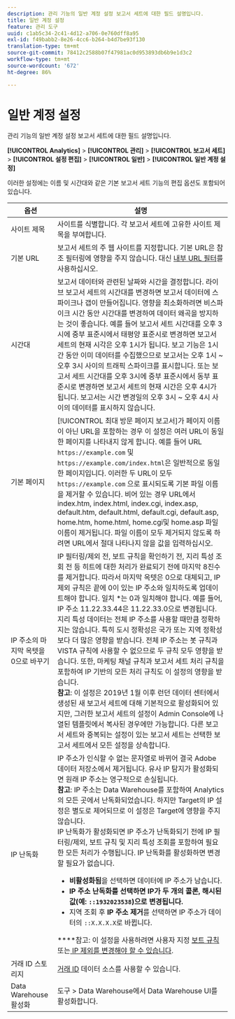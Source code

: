 ```yaml
---
description: 관리 기능의 일반 계정 설정 보고서 세트에 대한 필드 설명입니다.
title: 일반 계정 설정
feature: 관리 도구
uuid: c1ab5c34-2c41-4d12-a706-0e760dff8a95
exl-id: f49babb2-8e26-4cc6-b264-b4d7be93f130
translation-type: tm+mt
source-git-commit: 78412c2588b07f47981ac0d953893db6b9e1d3c2
workflow-type: tm+mt
source-wordcount: '672'
ht-degree: 86%

---
```


# 일반 계정 설정

관리 기능의 일반 계정 설정 보고서 세트에 대한 필드 설명입니다.

**[!UICONTROL Analytics]** > **[!UICONTROL 관리]** > **[!UICONTROL 보고서 세트]** > **[!UICONTROL 설정 편집]** > **[!UICONTROL 일반]** > **[!UICONTROL 일반 계정 설정]**

이러한 설정에는 이름 및 시간대와 같은 기본 보고서 세트 기능의 편집 옵션도 포함되어 있습니다.

| 옵션 | 설명 |
|--- |--- |
| 사이트 제목 | 사이트를 식별합니다. 각 보고서 세트에 고유한 사이트 제목을 부여합니다. |
| 기본 URL | 보고서 세트의 주 웹 사이트를 지정합니다. 기본 URL은 참조 필터링에 영향을 주지 않습니다. 대신 [내부 URL 필터](/help/admin/admin/internal-url-filter-admin.md)를 사용하십시오. |
| 시간대 | 보고서 데이터와 관련된 날짜와 시간을 결정합니다.  라이브 보고서 세트의 시간대를 변경하면 보고서 데이터에 스파이크나 갭이 만들어집니다. 영향을 최소화하려면 비스파이크 시간 동안 시간대를 변경하여 데이터 왜곡을 방지하는 것이 좋습니다.  예를 들어 보고서 세트 시간대를 오후 3시에 중부 표준시에서 태평양 표준시로 변경하면 보고서 세트의 현재 시각은 오후 1시가 됩니다. 보고 기능은 1시간 동안 이미 데이터를 수집했으므로 보고서는 오후 1시 ~ 오후 3시 사이의 트래픽 스파이크를 표시합니다.  또는 보고서 세트 시간대를 오후 3시에 중부 표준시에서 동부 표준시로 변경하면 보고서 세트의 현재 시간은 오후 4시가 됩니다. 보고서는 시간 변경일의 오후 3시 ~ 오후 4시 사이의 데이터를 표시하지 않습니다. |
| 기본 페이지 | [!UICONTROL 최대 방문 페이지 보고서]가 페이지 이름이 아닌 URL을 포함하는 경우 이 설정은 여러 URL이 동일한 페이지를 나타내지 않게 합니다. 예를 들어 URL `https://example.com` 및 `https://example.com/index.html`은 일반적으로 동일한 페이지입니다. 이러한 두 URL이 모두 `https://example.com` 으로 표시되도록 기본 파일 이름을 제거할 수 있습니다.  비어 있는 경우 URL에서 index.htm, index.html, index.cgi, index.asp, default.htm, default.html, default.cgi, default.asp, home.htm, home.html, home.cgi및 home.asp 파일 이름이 제거됩니다.  파일 이름이 모두 제거되지 않도록 하려면 URL에서 절대 나타나지 않을 값을 입력하십시오. |
| IP 주소의 마지막 옥텟을 0으로 바꾸기 | IP 필터링/제외 전, 보트 규칙을 확인하기 전, 지리 특성 조회 전 등 히트에 대한 처리가 완료되기 전에 마지막 8진수를 제거합니다. 따라서 마지막 옥텟은 0으로 대체되고, IP 제외 규칙은 끝에 0이 있는 IP 주소와 일치하도록 업데이트해야 합니다. 일치 *는 0과 일치해야 합니다. 예를 들어, IP 주소 11.22.33.44은 11.22.33.0으로 변경됩니다. 지리 특성 데이터는 전체 IP 주소를 사용할 때만큼 정확하지는 않습니다. 특히 도시 정확성은 국가 또는 지역 정확성보다 더 많은 영향을 받습니다. 전체 IP 주소는 봇 규칙과 VISTA 규칙에 사용할 수 없으므로 두 규칙 모두 영향을 받습니다. 또한, 마케팅 채널 규칙과 보고서 세트 처리 규칙을 포함하여 IP 기반의 모든 처리 규칙도 이 설정의 영향을 받습니다. <br> **참고**: 이 설정은 2019년 1월 이후 런던 데이터 센터에서 생성된 새 보고서 세트에 대해 기본적으로 활성화되어 있지만, 그러한 보고서 세트의 설정이 Admin Console에 나열된 템플릿에서 복사된 경우에만 가능합니다. 다른 보고서 세트와 중복되는 설정이 있는 보고서 세트는 선택한 보고서 세트에서 모든 설정을 상속합니다. |
| IP 난독화 | IP 주소가 인식할 수 없는 문자열로 바뀌어 결국 Adobe 데이터 저장소에서 제거됩니다. 유사 IP 탐지가 활성화되면 원래 IP 주소는 영구적으로 손실됩니다.  <br> **참고**: IP 주소는 Data Warehouse를 포함하여 Analytics의 모든 곳에서 난독화되었습니다. 하지만 Target의 IP 설정은 별도로 제어되므로 이 설정은 Target에 영향을 주지 않습니다.<br> IP 난독화가 활성화되면 IP 주소가 난독화되기 전에 IP 필터링/제외, 보트 규칙 및 지리 특성 조회를 포함하여 필요한 모든 처리가 수행됩니다. IP 난독화를 활성화하면 변경할 필요가 없습니다.<ul><li>**비활성화됨**&#x200B;을 선택하면 데이터에 IP 주소가 남습니다.</li><li>**IP 주소 난독화를 선택하면 IP가 두 개의 콜론, 해시된 값(예: `::1932023538`)으로 변경됩니다.**</li><li>지역 조회 후 **IP 주소 제거**&#x200B;를 선택하면 IP 주소가 데이터의 `::X.X.X.X`로 바뀝니다.</li></ul>****&#x200B;참고: 이 설정을 사용하려면 사용자 지정 [ 보트 규칙](/help/admin/admin/bot-removal/bot-rules.md) 또는[ IP 제외를 변경해야 할 수 있습니다](/help/admin/admin/exclude-ip.md). |
| 거래 ID 스토리지 | [거래 ID](/help/import/c-data-sources/c-datasrc-types/datasrc-transactionid.md) 데이터 소스를 사용할 수 있습니다. |
| Data Warehouse 활성화 | 도구 > Data Warehouse에서 Data Warehouse UI를 활성화합니다. |
